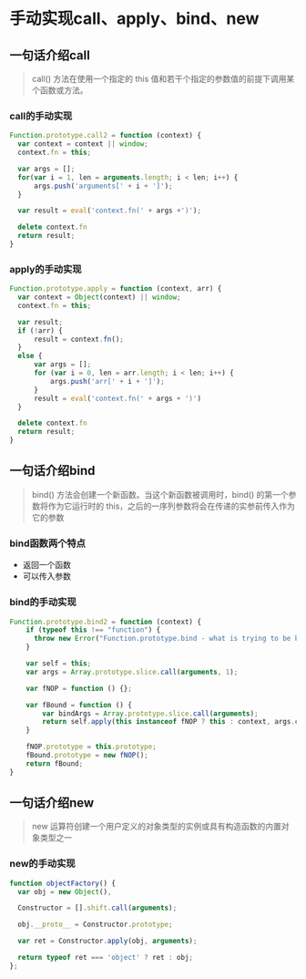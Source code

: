 # 手动实现call、apply、bind、new

## 一句话介绍call

> call() 方法在使用一个指定的 this 值和若干个指定的参数值的前提下调用某个函数或方法。

### call的手动实现

```js
Function.prototype.call2 = function (context) {
  var context = context || window;
  context.fn = this;

  var args = [];
  for(var i = 1, len = arguments.length; i < len; i++) {
      args.push('arguments[' + i + ']');
  }

  var result = eval('context.fn(' + args +')');

  delete context.fn
  return result;
}
```

### apply的手动实现

```js
Function.prototype.apply = function (context, arr) {
  var context = Object(context) || window;
  context.fn = this;

  var result;
  if (!arr) {
      result = context.fn();
  }
  else {
      var args = [];
      for (var i = 0, len = arr.length; i < len; i++) {
          args.push('arr[' + i + ']');
      }
      result = eval('context.fn(' + args + ')')
  }

  delete context.fn
  return result;
}
```

## 一句话介绍bind

> bind() 方法会创建一个新函数。当这个新函数被调用时，bind() 的第一个参数将作为它运行时的 this，之后的一序列参数将会在传递的实参前传入作为它的参数

### bind函数两个特点

- 返回一个函数
- 可以传入参数

### bind的手动实现

```js
Function.prototype.bind2 = function (context) {
    if (typeof this !== "function") {
      throw new Error("Function.prototype.bind - what is trying to be bound is not callable");
    }

    var self = this;
    var args = Array.prototype.slice.call(arguments, 1);

    var fNOP = function () {};

    var fBound = function () {
        var bindArgs = Array.prototype.slice.call(arguments);
        return self.apply(this instanceof fNOP ? this : context, args.concat(bindArgs));
    }

    fNOP.prototype = this.prototype;
    fBound.prototype = new fNOP();
    return fBound;
}
```

## 一句话介绍new

> new 运算符创建一个用户定义的对象类型的实例或具有构造函数的内置对象类型之一

### new的手动实现

```js
function objectFactory() {
  var obj = new Object(),

  Constructor = [].shift.call(arguments);

  obj.__proto__ = Constructor.prototype;

  var ret = Constructor.apply(obj, arguments);

  return typeof ret === 'object' ? ret : obj;
};
```
